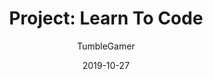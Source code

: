 ---
title: 'Project: Learn To Code'
date: 2019-10-27
author:
- TumbleGamer
source: https://github.com/boxcritters/learntocode
link: https://boxcritters.github.io/learntocode
---